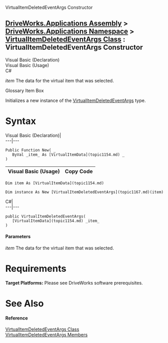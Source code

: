 VirtualItemDeletedEventArgs Constructor   
  
[DriveWorks.Applications Assembly](topic13.md) > [DriveWorks.Applications Namespace](topic16.md) > [VirtualItemDeletedEventArgs Class](topic1167.md) : VirtualItemDeletedEventArgs Constructor  
---  
  
Visual Basic (Declaration)    
Visual Basic (Usage)    
C# 

_item_
    The data for the virtual item that was selected.

Glossary Item Box

Initializes a new instance of the [VirtualItemDeletedEventArgs](topic1167.md) type. 

# Syntax

Visual Basic (Declaration)|   
---|---  
      
    
    Public Function New( _
       ByVal _item_ As [VirtualItemData](topic1154.md) _
    )  
  
Visual Basic (Usage)| Copy Code  
---|---  
      
    
    Dim item As [VirtualItemData](topic1154.md)
     
    Dim instance As New [VirtualItemDeletedEventArgs](topic1167.md)(item)  
  
C#|   
---|---  
      
    
    public VirtualItemDeletedEventArgs( 
       [VirtualItemData](topic1154.md) _item_
    )  
  
#### Parameters

 _item_
    The data for the virtual item that was selected.

# Requirements

**Target Platforms:** Please see DriveWorks software prerequisites.

# See Also

#### Reference

[VirtualItemDeletedEventArgs Class](topic1167.md)   
[VirtualItemDeletedEventArgs Members](topic1168.md)


